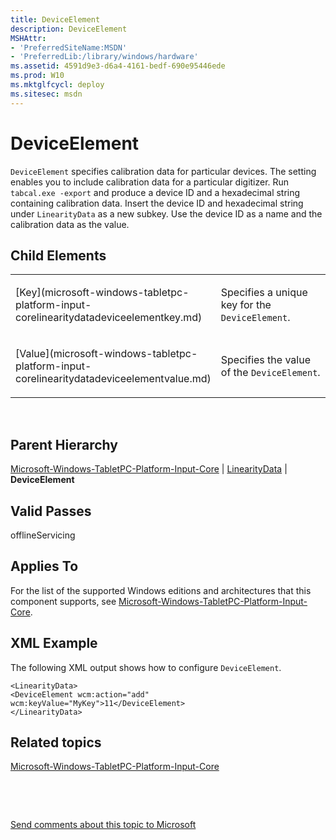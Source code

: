 ```yaml
---
title: DeviceElement
description: DeviceElement
MSHAttr:
- 'PreferredSiteName:MSDN'
- 'PreferredLib:/library/windows/hardware'
ms.assetid: 4591d9e3-d6a4-4161-bedf-690e95446ede
ms.prod: W10
ms.mktglfcycl: deploy
ms.sitesec: msdn
---
```


# DeviceElement


`DeviceElement` specifies calibration data for particular devices. The setting enables you to include calibration data for a particular digitizer. Run `tabcal.exe -export` and produce a device ID and a hexadecimal string containing calibration data. Insert the device ID and hexadecimal string under `LinearityData` as a new subkey. Use the device ID as a name and the calibration data as the value.

## Child Elements


<table>
<colgroup>
<col width="50%" />
<col width="50%" />
</colgroup>
<tbody>
<tr class="odd">
<td><p>[Key](microsoft-windows-tabletpc-platform-input-corelinearitydatadeviceelementkey.md)</p></td>
<td><p>Specifies a unique key for the <code>DeviceElement</code>.</p></td>
</tr>
<tr class="even">
<td><p>[Value](microsoft-windows-tabletpc-platform-input-corelinearitydatadeviceelementvalue.md)</p></td>
<td><p>Specifies the value of the <code>DeviceElement</code>.</p></td>
</tr>
</tbody>
</table>

 

## Parent Hierarchy


[Microsoft-Windows-TabletPC-Platform-Input-Core](microsoft-windows-tabletpc-platform-input-core-win7-microsoft-windows-tabletpc-platform-input-core.md) | [LinearityData](microsoft-windows-tabletpc-platform-input-corelinearitydata.md) | **DeviceElement**

## Valid Passes


offlineServicing

## Applies To


For the list of the supported Windows editions and architectures that this component supports, see [Microsoft-Windows-TabletPC-Platform-Input-Core](microsoft-windows-tabletpc-platform-input-core-win7-microsoft-windows-tabletpc-platform-input-core.md).

## XML Example


The following XML output shows how to configure `DeviceElement`.

``` syntax
<LinearityData>
<DeviceElement wcm:action="add" wcm:keyValue="MyKey">11</DeviceElement>
</LinearityData>
```

## Related topics


[Microsoft-Windows-TabletPC-Platform-Input-Core](microsoft-windows-tabletpc-platform-input-core-win7-microsoft-windows-tabletpc-platform-input-core.md)

 

 

[Send comments about this topic to Microsoft](mailto:wsddocfb@microsoft.com?subject=Documentation%20feedback%20%5Bp_unattend\p_unattend%5D:%20DeviceElement%20%20RELEASE:%20%2810/3/2016%29&body=%0A%0APRIVACY%20STATEMENT%0A%0AWe%20use%20your%20feedback%20to%20improve%20the%20documentation.%20We%20don't%20use%20your%20email%20address%20for%20any%20other%20purpose,%20and%20we'll%20remove%20your%20email%20address%20from%20our%20system%20after%20the%20issue%20that%20you're%20reporting%20is%20fixed.%20While%20we're%20working%20to%20fix%20this%20issue,%20we%20might%20send%20you%20an%20email%20message%20to%20ask%20for%20more%20info.%20Later,%20we%20might%20also%20send%20you%20an%20email%20message%20to%20let%20you%20know%20that%20we've%20addressed%20your%20feedback.%0A%0AFor%20more%20info%20about%20Microsoft's%20privacy%20policy,%20see%20http://privacy.microsoft.com/default.aspx. "Send comments about this topic to Microsoft")





